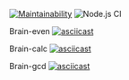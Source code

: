 [![Maintainability](https://api.codeclimate.com/v1/badges/a99a88d28ad37a79dbf6/maintainability)](https://codeclimate.com/github/codeclimate/codeclimate/maintainability)
![Node.js CI](https://github.com/sergei-andreev/frontend-project-lvl1/workflows/Node.js%20CI/badge.svg)

Brain-even
[![asciicast](https://asciinema.org/a/JZFE388V0iIIcobDq1b6RyHAG.svg)](https://asciinema.org/a/JZFE388V0iIIcobDq1b6RyHAG)

Brain-calc
[![asciicast](https://asciinema.org/a/lGdsdU6zLaR1J6jcaf8Be5qYY.svg)](https://asciinema.org/a/lGdsdU6zLaR1J6jcaf8Be5qYY)

Brain-gcd
[![asciicast](https://asciinema.org/a/wEhT9opsoK7qurgqwERI2kbhh.svg)](https://asciinema.org/a/wEhT9opsoK7qurgqwERI2kbhh)